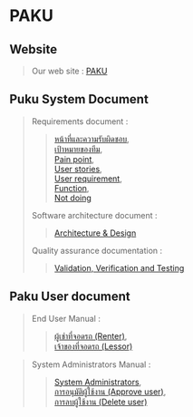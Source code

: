 ﻿# PAKU
## Website
> Our web site : [PAKU](https://paku-cef3a.web.app/)

## Puku System Document
> Requirements document : 
>> [หน้าที่และความรับผิดชอบ](/System_doc.md#หน้าที่และความรับผิดชอบ), <br>[เป้าหมายของทีม](System_doc.md#เป้าหมายของทีม), <br>[Pain point](System_doc.md#Pain-point), <br>[User stories](System_doc.md#User-stories), <br>[User requirement](System_doc.md#User-requirement-definition), <br>[Function](System_doc.md#Function), <br>[Not doing](System_doc.md#Not-doing) <br>
>
> Software architecture document : 
>> [Architecture & Design](System_doc.md#Architecture--Design-Principles) <br>
>
> Quality assurance documentation : 
>> [Validation, Verification and Testing](System_doc.md#Validation-Verification-and-Testing)

## Paku User document
> End User Manual : 
>> [ผู้เช่าที่จอดรถ (Renter)](User_doc.md#ผู้เช่าที่จอดรถ-Renter), <br>[เจ้าของที่จอดรถ (Lessor)](User_doc.md#เจ้าของที่จอดรถ-Lessor) 

> System Administrators Manual : 
>> [System Administrators](User_doc.md#System-Administrators), <br>[การอนุมัติผู้ใช้งาน (Approve user)](User_doc.md#การอนุมัติผู้ใช้งาน-Approve-user), <br>[การลบผู้ใช้งาน (Delete user)](User_doc.md#การลบผู้ใช้งาน-Delete-user) <br>
<!---
## 1. Run Paku server
1. Clone the repository
```
    git clone https://github.com/famesensor/Paku.git
```
2. Run Command Prompt and path to Paku repository
```
    cd Paku
```
> \**in first time before run the server please inslatall npm by '`npm i`' and nodemon by '`npm i nodemon`'*
3. Run Paku Server by nodemon
```
    nodemon app.js
```
## 2. Run Paku Front-end
1. Run other Command Prompt and path to Paku\client
```
    cd Paku
    cd client
```
> *in first time before run front-end please inslatall npm by '`npm i`'*
2. Run Paku front-end
```
    npm start
```
-->


